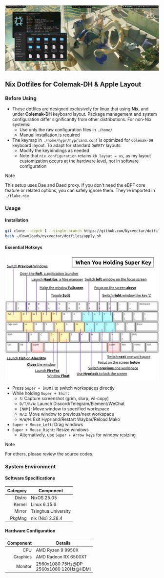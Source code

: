 ![Preview](https://github.com/Nyxvectar/media/blob/main/dotfiles/dotfilesPreview.jpg)
## Nix Dotfiles for Colemak-DH & Apple Layout
### Before Using
- These dotfiles are designed exclusively for linux that using **Nix**, and under **Colemak-DH** keyboard layout. Package management and system configuration differ significantly from other distributions. For non-Nix systems:
  - Use only the raw configuration files in `./home/`
  - Manual installation is required
- The keymap in `./home/hypr/hyprland.conf` is optimized for `Colemak-DH` keyboard layout. To adapt for standard `QWERTY` layouts:
  - Modify the keybindings as needed
  - Note that `nix.configuration` retains `kb_layout = us`, as my layout customization occurs at the hardware level, not in software configuration

> [!NOTE]
> This setup uses Dae and Daed proxy. If you don't need the eBPF core feature or related options, you can safely ignore them. They're imported in `./flake.nix`

### Usage
#### Installation
```bash
git clone --depth 1 --single-branch https://github.com/Nyxvectar/dotfiles.git ~/Downloads/nyxvectar/dotfiles/
bash ~/Downloads/nyxvectar/dotfiles/apply.sh
```
#### Essential Hotkeys
![Hotkeys](https://github.com/Nyxvectar/media/blob/main/dotfiles/superUsage.jpg)
- Press `Super + [NUM]` to switch workspaces directly
- While holding `Super + Shift`:
  - `S`: Capture screenshot (grim, slurp, wl-copy)
  - `D/T/R/A`: Launch Discord/Telegram/Element/WeChat
  - `[NUM]`: Move window to specified workspace
  - `N/I`: Move window to previous/next workspace
  - `H/W/M`: Exit Hyprland/Restart Waybar/Reload Mako
- `Super + Mouse_Left`: Drag windows
- `Super + Mouse_Right`: Resize windows
  - Alternatively, use `Super + Arrow keys` for window resizing

> [!NOTE]
> For others, please review the source codes.

### System Environment
#### Software Specifications
| Category | Component           |
| --------: |---------------------|
| Distro | NixOS 25.05         |
| Kernel | Linux 6.15.6        |
| Mirror | Tsinghua University |
| PkgMng | nix (Nix) 2.28.4    |

#### Hardware Configuration
| Component | Details                                     |
| --------: |---------------------------------------------|
| CPU | AMD Ryzen 9 9950X                           |
| Graphics | AMD Radeon RX 6500XT                        |
| Monitor | 2560x1080 75Hz@DP <br/> 2560x1080 120Hz@HDMI|